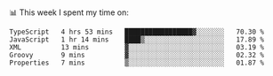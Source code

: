 📊 This week I spent my time on:
<!--START_SECTION:waka-->

```text
TypeScript   4 hrs 53 mins   █████████████████▓░░░░░░░   70.30 %
JavaScript   1 hr 14 mins    ████▒░░░░░░░░░░░░░░░░░░░░   17.89 %
XML          13 mins         ▓░░░░░░░░░░░░░░░░░░░░░░░░   03.19 %
Groovy       9 mins          ▓░░░░░░░░░░░░░░░░░░░░░░░░   02.32 %
Properties   7 mins          ▒░░░░░░░░░░░░░░░░░░░░░░░░   01.87 %
```

<!--END_SECTION:waka-->

